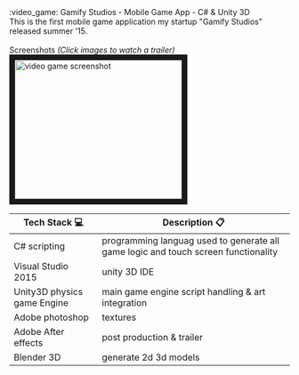 <html>
  <head>
  </head>
  <body>
    :video_game: Gamify Studios - Mobile Game App - C# & Unity 3D <br>
    This is the first mobile game application my startup "Gamify Studios" released summer '15. <br><br>
    Screenshots <i>(Click images to watch a trailer)</i> <br>
    <a href="http://www.youtube.com/watch?feature=player_embedded&v=o2_uT8qcJys" 
    target="_blank"><img src="https://cdn.apkmonk.com/images/com.GamifyStudios.SuperHeroJump.png" 
    alt="video game screenshot" width="300" height="250" border="10" /></a>
    
  </body>
</html>

Tech Stack :computer: | Description :clipboard:
    --- | ---
    C# scripting | programming languag used to generate all game logic and touch screen functionality
    Visual Studio 2015 | unity 3D IDE
    Unity3D physics game Engine | main game engine script handling & art integration
    Adobe photoshop | textures
    Adobe After effects | post production & trailer
    Blender 3D | generate 2d 3d models
